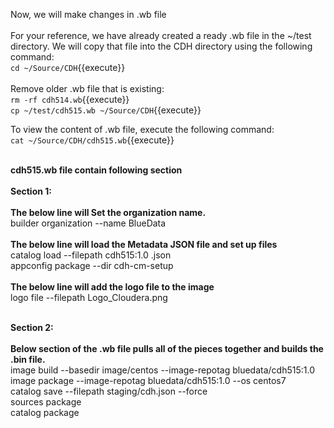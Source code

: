 Now, we will make changes in .wb file <br>
<br>
For your reference, we have already created a ready .wb file in the ~/test directory. We will copy that file into the CDH directory using the following command:<br>
`cd ~/Source/CDH`{{execute}}<br>
<br>Remove older .wb file that is existing:
<br>`rm -rf cdh514.wb`{{execute}}
<br>`cp ~/test/cdh515.wb ~/Source/CDH`{{execute}}

To view the content of .wb file, execute the following command:<br>
`cat ~/Source/CDH/cdh515.wb`{{execute}}

<br><strong>cdh515.wb file contain following section</strong>
<br>
<br><b>Section 1:</b> <br>
<br><b>The below line will Set the organization name.</b>
<br>builder organization --name BlueData
<br>
<br><b>The below line will load the Metadata JSON file and set up files</b>
<br>catalog load --filepath cdh515:1.0 .json
<br>appconfig package --dir cdh-cm-setup
<br>
<br><b>The below line will add the logo file to the image</b>
<br>logo file --filepath Logo_Cloudera.png

<br><b>Section 2:</b> <br>
<br><b>Below section of the .wb file pulls all of the pieces together and builds the .bin file.</b>
<br>image build --basedir image/centos --image-repotag bluedata/cdh515:1.0
<br>image package --image-repotag bluedata/cdh515:1.0 --os centos7
<br>catalog save --filepath staging/cdh.json --force
<br>sources package
<br>catalog package


